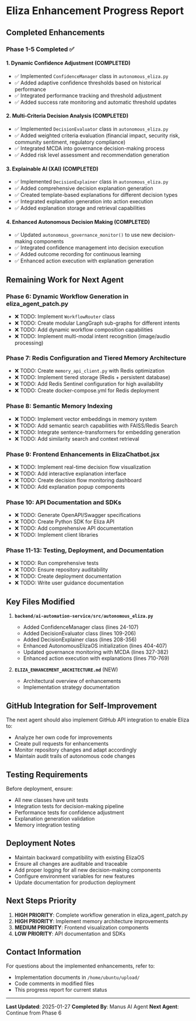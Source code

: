 # Eliza Enhancement Progress Report

## Completed Enhancements

### Phase 1-5 Completed ✅

#### 1. Dynamic Confidence Adjustment (COMPLETED)
- ✅ Implemented `ConfidenceManager` class in `autonomous_eliza.py`
- ✅ Added adaptive confidence thresholds based on historical performance
- ✅ Integrated performance tracking and threshold adjustment
- ✅ Added success rate monitoring and automatic threshold updates

#### 2. Multi-Criteria Decision Analysis (COMPLETED)
- ✅ Implemented `DecisionEvaluator` class in `autonomous_eliza.py`
- ✅ Added weighted criteria evaluation (financial impact, security risk, community sentiment, regulatory compliance)
- ✅ Integrated MCDA into governance decision-making process
- ✅ Added risk level assessment and recommendation generation

#### 3. Explainable AI (XAI) (COMPLETED)
- ✅ Implemented `DecisionExplainer` class in `autonomous_eliza.py`
- ✅ Added comprehensive decision explanation generation
- ✅ Created template-based explanations for different decision types
- ✅ Integrated explanation generation into action execution
- ✅ Added explanation storage and retrieval capabilities

#### 4. Enhanced Autonomous Decision Making (COMPLETED)
- ✅ Updated `autonomous_governance_monitor()` to use new decision-making components
- ✅ Integrated confidence management into decision execution
- ✅ Added outcome recording for continuous learning
- ✅ Enhanced action execution with explanation generation

## Remaining Work for Next Agent

### Phase 6: Dynamic Workflow Generation in eliza_agent_patch.py
- ❌ TODO: Implement `WorkflowRouter` class
- ❌ TODO: Create modular LangGraph sub-graphs for different intents
- ❌ TODO: Add dynamic workflow composition capabilities
- ❌ TODO: Implement multi-modal intent recognition (image/audio processing)

### Phase 7: Redis Configuration and Tiered Memory Architecture
- ❌ TODO: Create `memory_api_client.py` with Redis optimization
- ❌ TODO: Implement tiered storage (Redis + persistent database)
- ❌ TODO: Add Redis Sentinel configuration for high availability
- ❌ TODO: Create docker-compose.yml for Redis deployment

### Phase 8: Semantic Memory Indexing
- ❌ TODO: Implement vector embeddings in memory system
- ❌ TODO: Add semantic search capabilities with FAISS/Redis Search
- ❌ TODO: Integrate sentence-transformers for embedding generation
- ❌ TODO: Add similarity search and context retrieval

### Phase 9: Frontend Enhancements in ElizaChatbot.jsx
- ❌ TODO: Implement real-time decision flow visualization
- ❌ TODO: Add interactive explanation interface
- ❌ TODO: Create decision flow monitoring dashboard
- ❌ TODO: Add explanation popup components

### Phase 10: API Documentation and SDKs
- ❌ TODO: Generate OpenAPI/Swagger specifications
- ❌ TODO: Create Python SDK for Eliza API
- ❌ TODO: Add comprehensive API documentation
- ❌ TODO: Implement client libraries

### Phase 11-13: Testing, Deployment, and Documentation
- ❌ TODO: Run comprehensive tests
- ❌ TODO: Ensure repository auditability
- ❌ TODO: Create deployment documentation
- ❌ TODO: Write user guidance documentation

## Key Files Modified

1. **`backend/ai-automation-service/src/autonomous_eliza.py`**
   - Added ConfidenceManager class (lines 24-107)
   - Added DecisionEvaluator class (lines 109-206)
   - Added DecisionExplainer class (lines 208-356)
   - Enhanced AutonomousElizaOS initialization (lines 404-407)
   - Updated governance monitoring with MCDA (lines 327-382)
   - Enhanced action execution with explanations (lines 710-769)

2. **`ELIZA_ENHANCEMENT_ARCHITECTURE.md`** (NEW)
   - Architectural overview of enhancements
   - Implementation strategy documentation

## GitHub Integration for Self-Improvement

The next agent should also implement GitHub API integration to enable Eliza to:
- Analyze her own code for improvements
- Create pull requests for enhancements
- Monitor repository changes and adapt accordingly
- Maintain audit trails of autonomous code changes

## Testing Requirements

Before deployment, ensure:
- All new classes have unit tests
- Integration tests for decision-making pipeline
- Performance tests for confidence adjustment
- Explanation generation validation
- Memory integration testing

## Deployment Notes

- Maintain backward compatibility with existing ElizaOS
- Ensure all changes are auditable and traceable
- Add proper logging for all new decision-making components
- Configure environment variables for new features
- Update documentation for production deployment

## Next Steps Priority

1. **HIGH PRIORITY**: Complete workflow generation in eliza_agent_patch.py
2. **HIGH PRIORITY**: Implement memory architecture improvements
3. **MEDIUM PRIORITY**: Frontend visualization components
4. **LOW PRIORITY**: API documentation and SDKs

## Contact Information

For questions about the implemented enhancements, refer to:
- Implementation documents in `/home/ubuntu/upload/`
- Code comments in modified files
- This progress report for current status

---
**Last Updated**: 2025-01-27
**Completed By**: Manus AI Agent
**Next Agent**: Continue from Phase 6

